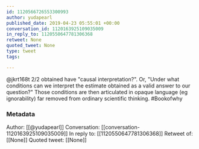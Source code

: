 ```yaml
---
id: 1120566726553300993
author: yudapearl
published_date: 2019-04-23 05:55:01 +00:00
conversation_id: 1120163925109035009
in_reply_to: 1120550647781306368
retweet: None
quoted_tweet: None
type: tweet
tags:

---
```


@jkrt168t 2/2
obtained have "causal interpretation?". Or, "Under what conditions can we interpret the estimate obtained as a valid answer to our question?" Those conditions are then articulated in opaque language (eg ignorability) far removed from ordinary scientific thinking. #Bookofwhy

### Metadata

Author: [[@yudapearl]]
Conversation: [[conversation-1120163925109035009]]
In reply to: [[1120550647781306368]]
Retweet of: [[None]]
Quoted tweet: [[None]]
